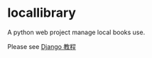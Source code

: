 # locallibrary
A python web project manage local books use.


Please see [Django 教程](https://developer.mozilla.org/zh-CN/docs/Learn/Server-side/Django/Sessions)       
